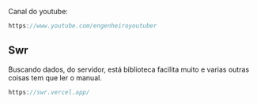 Canal do youtube:

```js
https://www.youtube.com/engenheiroyoutuber
```

## Swr

Buscando dados, do servidor, está biblioteca facilita muito e varias outras coisas tem que ler o manual.

```js
https://swr.vercel.app/
```


